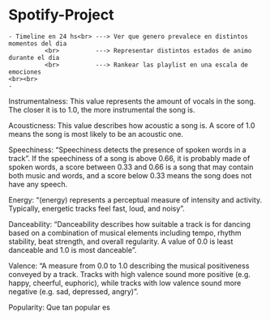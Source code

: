 # Spotify-Project
    - Timeline en 24 hs<br> ---> Ver que genero prevalece en distintos momentos del dia
              <br>          ---> Representar distintos estados de animo durante el dia
              <br>          ---> Rankear las playlist en una escala de emociones
    <br><br>
    - 
Instrumentalness: This value represents the amount of vocals in the song. The closer it is to 1.0, the more instrumental the song is.

Acousticness: This value describes how acoustic a song is. A score of 1.0 means the song is most likely to be an acoustic one.


Speechiness: “Speechiness detects the presence of spoken words in a track”. If the speechiness of a song is above 0.66, it is probably made of spoken words, a score between 0.33 and 0.66 is a song that may contain both music and words, and a score below 0.33 means the song does not have any speech.

Energy: “(energy) represents a perceptual measure of intensity and activity. Typically, energetic tracks feel fast, loud, and noisy”.

Danceability: “Danceability describes how suitable a track is for dancing based on a combination of musical elements including tempo, rhythm stability, beat strength, and overall regularity. A value of 0.0 is least danceable and 1.0 is most danceable”.

Valence: “A measure from 0.0 to 1.0 describing the musical positiveness conveyed by a track. Tracks with high valence sound more positive (e.g. happy, cheerful, euphoric), while tracks with low valence sound more negative (e.g. sad, depressed, angry)”.

Popularity: Que tan popular es